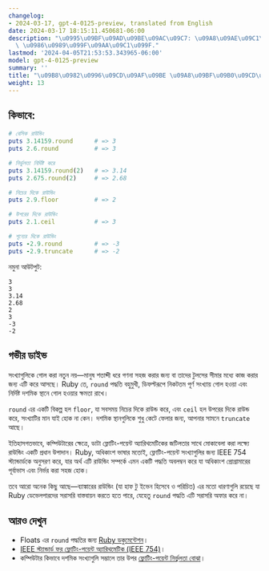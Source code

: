 ```yaml
---
changelog:
- 2024-03-17, gpt-4-0125-preview, translated from English
date: 2024-03-17 18:15:11.450681-06:00
description: "\u0995\u09BF\u09AD\u09BE\u09AC\u09C7: \u09A8\u09AE\u09C1\u09A8\u09BE\
  \ \u0986\u0989\u099F\u09AA\u09C1\u099F."
lastmod: '2024-04-05T21:53:53.343965-06:00'
model: gpt-4-0125-preview
summary: ''
title: "\u09B8\u0982\u0996\u09CD\u09AF\u09BE \u09A8\u09BF\u09B0\u09CD\u09A3\u09DF"
weight: 13
---
```


## কিভাবে:
```Ruby
# বেসিক রাউন্ডিং
puts 3.14159.round      # => 3
puts 2.6.round          # => 3

# নির্ভুলতা নির্দিষ্ট করে
puts 3.14159.round(2)   # => 3.14
puts 2.675.round(2)     # => 2.68

# নিচের দিকে রাউন্ডিং
puts 2.9.floor          # => 2

# উপরের দিকে রাউন্ডিং
puts 2.1.ceil           # => 3

# শূন্যের দিকে রাউন্ডিং
puts -2.9.round         # => -3
puts -2.9.truncate      # => -2
```

নমুনা আউটপুট:
```
3
3
3.14
2.68
2
3
-3
-2
```

## গভীর ডাইভ
সংখ্যাগুলিকে গোল করা নতুন নয়—মানুষ শতাব্দী ধরে গণনা সহজ করার জন্য বা তাদের টুলসের সীমার মধ্যে কাজ করার জন্য এটি করে আসছে। Ruby তে, `round` পদ্ধতি বহুমুখী, ডিফল্টরূপে নিকটতম পূর্ণ সংখ্যায় গোল হওয়া এবং নির্দিষ্ট দশমিক স্থানে গোল হওয়ার ক্ষমতা রাখে।

`round` এর একটি বিকল্প হল `floor`, যা সবসময় নিচের দিকে রাউন্ড করে, এবং `ceil` হল উপরের দিকে রাউন্ড করে, সংখ্যাটির মান যাই হোক না কেন। দশমিক স্থানগুলিকে শুধু কেটে ফেলার জন্য, আপনার সামনে `truncate` আছে।

ইতিহাসগতভাবে, কম্পিউটারের ক্ষেত্রে, ডাটা ফ্লোটিং-পয়েন্ট অ্যারিথমেটিকের জটিলতার সাথে মোকাবেলা করা লক্ষ্যে রাউন্ডিং একটি প্রধান উপাদান। Ruby, অধিকাংশ ভাষার মতোই, ফ্লোটিং-পয়েন্ট সংখ্যাগুলির জন্য IEEE 754 স্ট্যান্ডার্ডকে অনুসরণ করে, যার অর্থ এটি রাউন্ডিং সম্পর্কে এমন একটি পদ্ধতি অবলম্বন করে যা অধিকাংশ প্রোগ্রামারের পূর্বাভাস এবং নির্ভর করা সহজ হোক।

তবে আরো অনেক কিছু আছে—ব্যাঙ্কারের রাউন্ডিং (যা হাফ টু ইভেন হিসেবে ও পরিচিত) এর মতো ধারণাগুলি রয়েছে যা Ruby ডেভেলপারদের সরাসরি বাস্তবায়ন করতে হতে পারে, যেহেতু `round` পদ্ধতি এটি সরাসরি অফার করে না।

## আরও দেখুন
- Floats এর `round` পদ্ধতির জন্য [Ruby ডকুমেন্টেশন](https://ruby-doc.org/core-3.0.0/Float.html#method-i-round)।
- [IEEE স্ট্যান্ডার্ড ফর ফ্লোটিং-পয়েন্ট অ্যারিথমেটিক (IEEE 754)](https://ieeexplore.ieee.org/document/4610935)।
- কম্পিউটার কিভাবে দশমিক সংখ্যাগুলি সম্ভালে তার উপর [ফ্লোটিং-পয়েন্ট নির্ভুলতা বোঝা](https://floating-point-gui.de/)।
